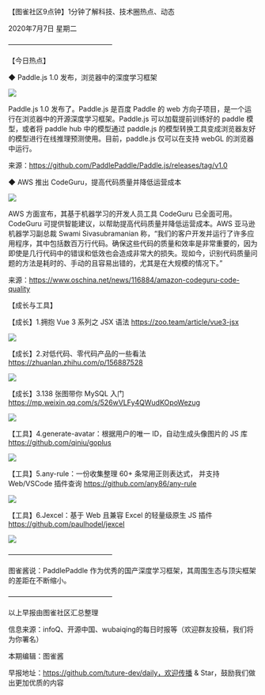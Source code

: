 【图雀社区9点钟】1分钟了解科技、技术圈热点、动态

2020年7月7日  星期二

———————————————

【今日热点】 

 ◆ Paddle.js 1.0 发布，浏览器中的深度学习框架

![](https://imgkr.cn-bj.ufileos.com/8ff8658d-6f0b-4a66-94d8-e370cd9af6a0.jpeg)

Paddle.js 1.0 发布了。Paddle.js 是百度 Paddle 的 web 方向子项目，是一个运行在浏览器中的开源深度学习框架。Paddle.js 可以加载提前训练好的 paddle 模型，或者将 paddle hub 中的模型通过 paddle.js 的模型转换工具变成浏览器友好的模型进行在线推理预测使用。目前，paddle.js 仅可以在支持 webGL 的浏览器中运行。

来源：https://github.com/PaddlePaddle/Paddle.js/releases/tag/v1.0

 ◆ AWS 推出 CodeGuru，提高代码质量并降低运营成本

![](https://imgkr.cn-bj.ufileos.com/6954b66b-f640-467a-be8f-3a59184c63e4.png)

AWS 方面宣布，其基于机器学习的开发人员工具 CodeGuru 已全面可用。CodeGuru 可提供智能建议，以帮助提高代码质量并降低运营成本。AWS 亚马逊机器学习副总裁 Swami Sivasubramanian 称，“我们的客户开发并运行了许多应用程序，其中包括数百万行代码。确保这些代码的质量和效率是非常重要的，因为即使是几行代码中的错误和低效也会造成非常大的损失。现如今，识别代码质量问题的方法是耗时的、手动的且容易出错的，尤其是在大规模的情况下。”

来源：https://www.oschina.net/news/116884/amazon-codeguru-code-quality

【成长与工具】   

【成长】1.拥抱 Vue 3 系列之 JSX 语法 https://zoo.team/article/vue3-jsx

![](https://imgkr.cn-bj.ufileos.com/d06ce029-5efa-42c0-8d05-5808995333b3.jpg)

【成长】2.对低代码、零代码产品的一些看法 https://zhuanlan.zhihu.com/p/156887528

![](https://imgkr.cn-bj.ufileos.com/78ae133a-b553-44c6-9b39-f2ca11b81e39.jpeg)

【成长】3.138 张图带你 MySQL 入门 https://mp.weixin.qq.com/s/526wVLFy4QWudKOpoWezug

![](https://imgkr.cn-bj.ufileos.com/7e86844d-153f-4859-b4cc-9a2b668fb064.jpg)

【工具】4.generate-avatar：根据用户的唯一 ID，自动生成头像图片的 JS 库 https://github.com/qiniu/goplus

![](https://imgkr.cn-bj.ufileos.com/7ff6d411-8dd0-4cc4-b127-2aa698f8678e.jpg)

【工具】5.any-rule：一份收集整理 60+ 条常用正则表达式， 并支持 Web/VSCode 插件查询 https://github.com/any86/any-rule

![](https://imgkr.cn-bj.ufileos.com/37548ead-1b10-4b61-800c-3dc1ce9cccbf.png)

【工具】6.Jexcel：基于 Web 且兼容 Excel 的轻量级原生 JS 插件 https://github.com/paulhodel/jexcel

![](https://imgkr.cn-bj.ufileos.com/712c5121-fd7e-46d9-99e7-38975cdf091a.gif)

——————————————— 

图雀酱说：PaddlePaddle 作为优秀的国产深度学习框架，其周围生态与顶尖框架的差距在不断缩小。

———————————————

以上早报由图雀社区汇总整理   

信息来源：infoQ、开源中国、wubaiqing的每日时报等（欢迎群友投稿，我们将为你署名）

本期编辑：图雀酱

早报地址：https://github.com/tuture-dev/daily，欢迎传播 & Star，鼓励我们做出更加优质的内容